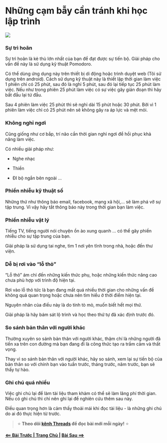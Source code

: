 # Những cạm bẫy cần tránh khi học lập trình
![](image.png)
### Sự trì hoãn
Sự trì hoãn là kẻ thù lớn nhất của bạn để đạt được sự tiến bộ. Giải pháp cho vấn đề này là sử dụng kỹ thuật Pomodoro.

Có thể dùng ứng dụng này trên thiết bị di động hoặc trình duyệt web (Tôi sử dụng trên android). Cách sử dụng kỹ thuật này là thiết lập thời gian làm việc 1 phiên chỉ có 25 phút, sau đó là nghỉ 5 phút, sau đó lại tiếp tục 25 phút làm việc. Nếu như trong phiên 25 phút làm việc có sự việc gây gián đoạn thì hãy bắt đầu lại từ đầu.

Sau 4 phiên làm việc 25 phút thì sẽ nghỉ dài 15 phút hoặc 30 phút.
Bởi vì 1 phiên làm việc chỉ có 25 phút nên sẽ không gây ra áp lực và mệt mỏi.

### Không nghỉ ngơi
Cũng giống như cơ bắp, trí não cần thời gian nghỉ ngơi để hồi phục khả năng làm việc.

Có nhiều giải pháp như:

- Nghe nhạc

- Thiền

- ĐI bộ ngắn bên ngoài …

### Phiền nhiễu kỹ thuật số
Những thứ như thông báo email, facebook, mạng xã hội,… sẽ làm phá vỡ sự tập trung. Vì vậy hãy tắt thông báo này trong thời gian bạn làm việc.

### Phiền nhiễu vật lý
Tiếng TV, tiếng người nói chuyện ồn ào xung quanh … có thể gây phiền nhiễu cho sự tập trung của bạn.

Giải pháp là sử dụng tai nghe, tìm 1 nơi yên tĩnh trong nhà, hoặc đến thư viện.

### Dễ bị rơi vào “lỗ thỏ”
“Lỗ thỏ” ám chỉ đến những kiến thức phụ, hoặc những kiến thức nâng cao chưa phù hợp với trình độ hiện tại.

Rơi vào lỗ thỏ tức là bạn đang mất quá nhiều thời gian cho những vấn đề không quá quan trọng hoặc chưa nên tìm hiểu ở thời điểm hiện tại.

Nguyên nhân của điều này là do tính tò mò, muốn biết hết mọi thứ.

Giải pháp là hãy bám sát lộ trình và học theo thứ tự đã xác định trước đó.

### So sánh bản thân với người khác  
Thường xuyên so sánh bản thân với người khác, thậm chí là những người đã tiến xa trên con đường mà bạn đang đi là công thức tạo ra trầm cảm và thất vọng.

Thay vì so sánh bản thân với người khác, hãy so sánh, xem lại sự tiến bộ của bản thân so với chính bạn vào tuần trước, tháng trước, năm trước, bạn sẽ thấy tự hào.

### Ghi chú quá nhiều
Việc ghi chú lại để làm tài liệu tham khảm có thể sẽ làm lãng phí thời gian. Nếu có ghi chú thì chỉ nên ghi lại để nghiên cứu thêm sau này.

Điều quan trọng hơn là cảm thấy thoải mái khi đọc tài liệu - là những ghi chú do ai đó thực hiện từ trước. 

> ⭐ **Theo dõi [kênh Threads](https://www.threads.com/@kaitaku.88) để đọc bài mới mỗi ngày!** ⭐  

**[<== Bài Trước  ](./Day02-SuccessSecret.md)          |[  Trang Chủ  ](./README.md)|           [  Bài Sau ==>](./Day03-HowToAsk.md)**